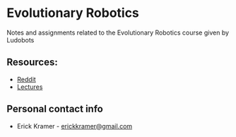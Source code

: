 # Evolutionary Robotics
Notes and assignments related to the Evolutionary Robotics course given by Ludobots

## Resources:
* [Reddit](https://www.reddit.com/r/ludobots/)
* [Lectures](https://www.youtube.com/playlist?list=PLAuiGdPEdw0iRhEnF5yPuqegKVjKktDni)

## Personal contact info
* Erick Kramer - erickkramer@gmail.com

